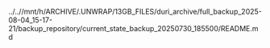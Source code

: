 ../..//mnt/h/ARCHIVE/.UNWRAP/13GB_FILES/duri_archive/full_backup_2025-08-04_15-17-21/backup_repository/current_state_backup_20250730_185500/README.md